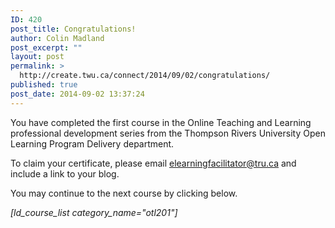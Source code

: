 ```yaml
---
ID: 420
post_title: Congratulations!
author: Colin Madland
post_excerpt: ""
layout: post
permalink: >
  http://create.twu.ca/connect/2014/09/02/congratulations/
published: true
post_date: 2014-09-02 13:37:24
---
```

You have completed the first course in the Online Teaching and Learning professional development series from the Thompson Rivers University Open Learning Program Delivery department.

To claim your certificate, please email elearningfacilitator@tru.ca and include a link to your blog.

You may continue to the next course by clicking below.

<em>[ld_course_list category_name="otl201"]</em>